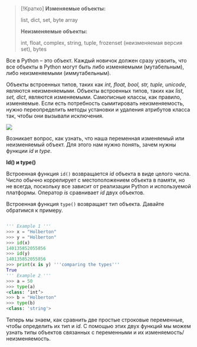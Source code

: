 
> [!Кратко]
> **Изменяемые объекты:**
> 
> 	list, dict, set, byte array
> 
> **Неизменяемые объекты:**
> 
> 	int, float, complex, string, tuple, frozenset (неизменяемая версия set), bytes

Все в Python – это объект. Каждый новичок должен сразу усвоить, что все объекты в Python могут быть либо изменяемыми (мутабельным), либо неизменяемыми (иммутабельным).

Объекты встроенных типов, таких как _int, float, bool, str, tuple, unicode_, являются неизменяемыми. Объекты встроенных типов, таких как _list, set, dict_, являются изменяемыми. Самописные классы, как правило, изменяемые. Если есть потребность сымитировать неизменяемость, нужно переопределить методы установки и удаления атрибутов класса так, чтобы они вызывали исключения.

![](https://habrastorage.org/r/w1560/getpro/habr/upload_files/d41/22a/d84/d4122ad840665118c28c5a1c9184fb89.png)

Возникает вопрос, как узнать, что наша переменная изменяемый или неизменяемый объект. Для этого нам нужно понять, зачем нужны функции _id_ и _type_.

**Id() и type()**

Встроенная функция `id()` возвращается _id_ объекта в виде целого числа. Число обычно коррелирует с местоположением объекта в памяти, но не всегда, поскольку все зависит от реализации Python и используемой платформы. Оператор _is_ сравнивает _id_ двух объектов.

Встроенная функция `type()` возвращает тип объекта. Давайте обратимся к примеру.

```python

''' Example 1 '''
>>> x = "Holberton"
>>> y = "Holberton"
>>> id(x)
140135852055856
>>> id(y)
140135852055856
>>> print(x is y) '''comparing the types'''
True
''' Example 2 '''
>>> a = 50
>>> type(a)
<class: ‘int’>
>>> b = "Holberton"
>>> type(b)
<class: 'string'>

```

Теперь мы знаем, как сравнить две простые строковые переменные, чтобы определить их тип и _id_. С помощью этих двух функций мы можем узнать типы объектов связанных с переменными и их изменяемость/неизменяемость.
